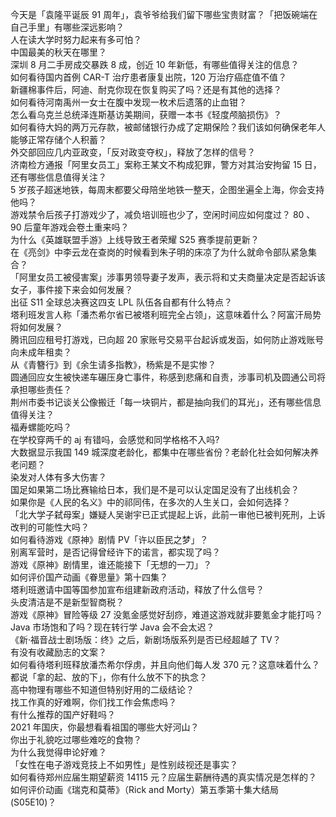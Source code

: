 今天是「袁隆平诞辰 91 周年」，袁爷爷给我们留下哪些宝贵财富？「把饭碗端在自己手里」有哪些深远影响？  
人在读大学时努力起来有多可怕？  
中国最美的秋天在哪里？  
深圳 8 月二手房成交暴跌 8 成，创近 10 年新低，有哪些值得关注的信息？  
如何看待国内首例 CAR-T 治疗患者康复出院，120 万治疗癌症值不值？  
新疆棉事件后，阿迪、耐克你现在恢复购买了吗？还是有其他的选择？  
如何看待河南禹州一女士在腹中发现一枚术后遗落的止血钳？  
怎么看乌克兰总统泽连斯基访美期间，获赠一本书《轻度颅脑损伤》？  
如何看待大妈的两万元存款，被邮储银行办成了定期保险？我们该如何确保老年人能够正常存储个人积蓄？  
外交部回应几内亚政变，「反对政变夺权」，释放了怎样的信号？  
济南检方通报「阿里女员工」案称王某文不构成犯罪，警方对其治安拘留 15 日，还有哪些信息值得关注？  
5 岁孩子超迷地铁，每周末都要父母陪坐地铁一整天，企图坐遍全上海，你会支持他吗？  
游戏禁令后孩子打游戏少了，减负培训班也少了，空闲时间应如何度过？ 80 、 90 后童年游戏会卷土重来吗？  
为什么《英雄联盟手游》上线导致王者荣耀 S25 赛季提前更新？  
在《亮剑》中李云龙在查岗的时候看到朱子明的床凉了为什么就命令部队紧急集合？  
「阿里女员工被侵害案」涉事男领导妻子发声，表示将和丈夫商量决定是否起诉该女子，事件接下来会如何发展？  
出征 S11 全球总决赛这四支 LPL 队伍各自都有什么特点？  
塔利班发言人称「潘杰希尔省已被塔利班完全占领」，这意味着什么？阿富汗局势将如何发展？  
腾讯回应租号打游戏，已向超 20 家账号交易平台起诉或发函，如何防止游戏账号向未成年租卖？  
从《青簪行》到《余生请多指教》，杨紫是不是实惨？  
圆通回应女生被快递车碾压身亡事件，称感到悲痛和自责，涉事司机及圆通公司将承担哪些责任？  
荆州市委书记谈关公像搬迁「每一块铜片，都是抽向我们的耳光」，还有哪些信息值得关注？  
福寿螺能吃吗？  
在学校穿两千的 aj 有错吗，会感觉和同学格格不入吗?  
大数据显示我国 149 城深度老龄化，都集中在哪些省份？老龄化社会如何解决养老问题？  
染发对人体有多大伤害？  
国足如果第二场比赛输给日本，我们是不是可以认定国足没有了出线机会？  
如果你是《人民的名义》中的祁同伟，在多次的人生关口，会如何选择？  
「北大学子弑母案」嫌疑人吴谢宇已正式提起上诉，此前一审他已被判死刑，上诉改判的可能性大吗？  
如何看待游戏《原神》剧情 PV「许以臣民之梦」？  
别离军营时，是否记得曾经许下的诺言，都实现了吗？  
游戏《原神》剧情里，谁还能接下「无想的一刀」？  
如何评价国产动画《眷思量》第十四集？  
塔利班邀请中国等国参加宣布组建新政府活动，释放了什么信号？  
头皮清洁是不是新型智商税？  
游戏《原神》冒险等级 27 没氪金感觉好刮痧，难道这游戏就非要氪金才能打吗？  
Java 市场饱和了吗？现在转行学 Java 会不会太迟？  
《新·福音战士剧场版：终》之后，新剧场版系列是否已经超越了 TV？  
有没有收藏励志的文案？  
如何看待塔利班释放潘杰希尔俘虏，并且向他们每人发 370 元？这意味着什么？  
都说「拿的起、放的下」，你有什么放不下的执念？  
高中物理有哪些不知道但特别好用的二级结论？  
找工作真的好难啊，你们找工作会焦虑吗？  
有什么推荐的国产好鞋吗？  
2021 年国庆，你最想看看祖国的哪些大好河山？  
你出于礼貌吃过哪些难吃的食物？  
为什么我觉得申论好难？  
「女性在电子游戏竞技上不如男性」是性别歧视还是事实？  
如何看待郑州应届生期望薪资 14115 元？应届生薪酬待遇的真实情况是怎样的？  
如何评价动画《瑞克和莫蒂》（Rick and Morty）第五季第十集大结局 (S05E10)？  
